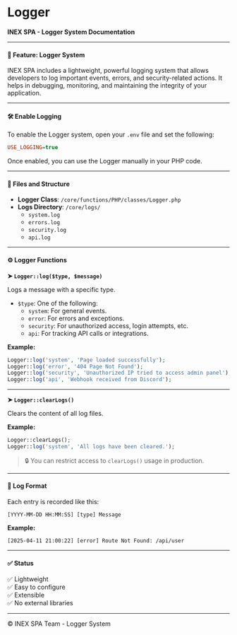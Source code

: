 # Logger

**INEX SPA - Logger System Documentation**

***

#### 📝 Feature: Logger System

INEX SPA includes a lightweight, powerful logging system that allows developers to log important events, errors, and security-related actions. It helps in debugging, monitoring, and maintaining the integrity of your application.

***

#### 🛠️ Enable Logging

To enable the Logger system, open your `.env` file and set the following:

```ini
USE_LOGGING=true
```

Once enabled, you can use the Logger manually in your PHP code.

***

#### 📁 Files and Structure

* **Logger Class**: `/core/functions/PHP/classes/Logger.php`
* **Logs Directory**: `/core/logs/`
  * `system.log`
  * `errors.log`
  * `security.log`
  * `api.log`

***

#### ⚙️ Logger Functions

**➤ `Logger::log($type, $message)`**

Logs a message with a specific type.

* `$type`: One of the following:
  * `system`: For general events.
  * `error`: For errors and exceptions.
  * `security`: For unauthorized access, login attempts, etc.
  * `api`: For tracking API calls or integrations.

**Example:**

```php
Logger::log('system', 'Page loaded successfully');
Logger::log('error', '404 Page Not Found');
Logger::log('security', 'Unauthorized IP tried to access admin panel');
Logger::log('api', 'Webhook received from Discord');
```

***

**➤ `Logger::clearLogs()`**

Clears the content of all log files.

**Example:**

```php
Logger::clearLogs();
Logger::log('system', 'All logs have been cleared.');
```

> 🔒 You can restrict access to `clearLogs()` usage in production.

***

#### 📄 Log Format

Each entry is recorded like this:

```
[YYYY-MM-DD HH:MM:SS] [type] Message
```

**Example:**

```
[2025-04-11 21:00:22] [error] Route Not Found: /api/user
```

***

#### ✅ Status

✅ Lightweight\
✅ Easy to configure\
✅ Extensible\
✅ No external libraries

***

© INEX SPA Team - Logger System

